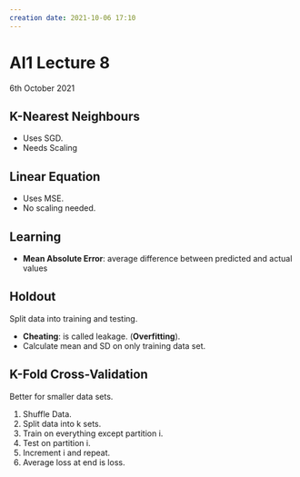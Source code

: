 ```yaml
---
creation date: 2021-10-06 17:10
---
```

#  AI1 Lecture 8
6th October 2021

## K-Nearest Neighbours
- Uses SGD.
- Needs Scaling

## Linear Equation
- Uses MSE.
- No scaling needed.

## Learning
- **Mean Absolute Error**: average difference between predicted and actual values

## Holdout
Split data into training and testing.
- **Cheating**: is called leakage. (**Overfitting**).
- Calculate mean and SD on only training data set.
	
## K-Fold Cross-Validation
Better for smaller data sets.
1. Shuffle Data.
2. Split data into k sets.
3. Train on everything except partition i.
4. Test on partition i.
5. Increment i and repeat.
6. Average loss at end is loss.